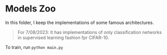 # Models Zoo

In this folder, I keep the implementations of some famous architectures.

> For 7/08/2023: It has implementations of only classification networks in supervised learning fashion fpr CIFAR-10.

To train, run `python main.py`